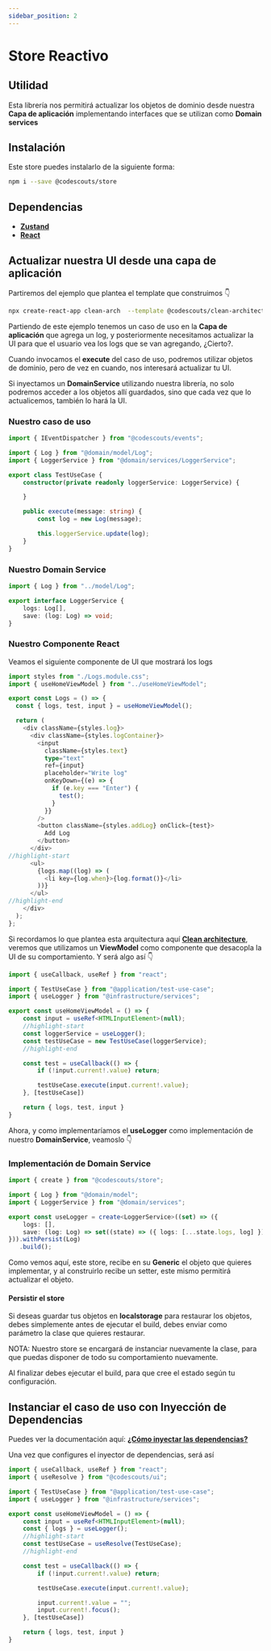 ```yaml
---
sidebar_position: 2
---
```


# Store Reactivo

## Utilidad

Esta librería nos permitirá actualizar los objetos de dominio desde nuestra **Capa de aplicación** implementando interfaces que se utilizan como **Domain services**

## Instalación

Este store puedes instalarlo de la siguiente forma:

```bash
npm i --save @codescouts/store
```

## Dependencias

-   [**Zustand**](https://github.com/pmndrs/zustand)
-   [**React**](https://reactjs.org/)

## Actualizar nuestra UI desde una capa de aplicación

Partiremos del ejemplo que plantea el template que construimos 👇

```bash
npx create-react-app clean-arch  --template @codescouts/clean-architecture-template
```

Partiendo de este ejemplo tenemos un caso de uso en la **Capa de aplicación** que agrega un log, y posteriormente necesitamos actualizar la UI para que el usuario vea los logs que se van agregando, ¿Cierto?.

Cuando invocamos el **execute** del caso de uso, podremos utilizar objetos de dominio, pero de vez en cuando, nos interesará actualizar tu UI.

Si inyectamos un **DomainService** utilizando nuestra librería, no solo podremos acceder a los objetos allí guardados, sino que cada vez que lo actualicemos, también lo hará la UI.

### Nuestro caso de uso

```ts
import { IEventDispatcher } from "@codescouts/events";

import { Log } from "@domain/model/Log";
import { LoggerService } from "@domain/services/LoggerService";

export class TestUseCase {
    constructor(private readonly loggerService: LoggerService) {

    }

    public execute(message: string) {
        const log = new Log(message);

        this.loggerService.update(log);
    }
}
```

### Nuestro Domain Service

```ts
import { Log } from "../model/Log";

export interface LoggerService {
    logs: Log[],
    save: (log: Log) => void;
}
```

### Nuestro Componente React

Veamos el siguiente componente de UI que mostrará los logs

```ts
import styles from "./Logs.module.css";
import { useHomeViewModel } from "../useHomeViewModel";

export const Logs = () => {
  const { logs, test, input } = useHomeViewModel();

  return (
    <div className={styles.log}>
      <div className={styles.logContainer}>
        <input
          className={styles.text}
          type="text"
          ref={input}
          placeholder="Write log"
          onKeyDown={(e) => {
            if (e.key === "Enter") {
              test();
            }
          }}
        />
        <button className={styles.addLog} onClick={test}>
          Add Log
        </button>
      </div>
//highlight-start
      <ul>
        {logs.map((log) => (
          <li key={log.when}>{log.format()}</li>
        ))}
      </ul>
//highlight-end
    </div>
  );
};

```

Si recordamos lo que plantea esta arquitectura aquí [**Clean architecture**](./clean-architecture), veremos que utilizamos un **ViewModel** como componente que desacopla la UI de su comportamiento. Y será algo así 👇

```ts
import { useCallback, useRef } from "react";

import { TestUseCase } from "@application/test-use-case";
import { useLogger } from "@infrastructure/services";

export const useHomeViewModel = () => {
    const input = useRef<HTMLInputElement>(null);
    //highlight-start
    const loggerService = useLogger();
    const testUseCase = new TestUseCase(loggerService);
    //highlight-end

    const test = useCallback(() => {
        if (!input.current!.value) return;

        testUseCase.execute(input.current!.value);
    }, [testUseCase])

    return { logs, test, input }
}
```

Ahora, y como implementaríamos el **useLogger** como implementación de nuestro **DomainService**, veamoslo 👇

### Implementación de Domain Service

```ts
import { create } from "@codescouts/store";

import { Log } from "@domain/model";
import { LoggerService } from "@domain/services";

export const useLogger = create<LoggerService>((set) => ({
    logs: [],
    save: (log: Log) => set((state) => ({ logs: [...state.logs, log] }))
})).withPersist(Log)
   .build();
```

Como vemos aquí, este store, recibe en su **Generic** el objeto que quieres implementar, y al construirlo recibe un setter, este mismo permitirá actualizar el objeto.

#### Persistir el store

Si deseas guardar tus objetos en **localstorage** para restaurar los objetos, debes simplemente antes de ejecutar el build, debes enviar como parámetro la clase que quieres restaurar.

NOTA: Nuestro store se encargará de instanciar nuevamente la clase, para que puedas disponer de todo su comportamiento nuevamente.

Al finalizar debes ejecutar el build, para que cree el estado según tu configuración.

## Instanciar el caso de uso con Inyección de Dependencias

Puedes ver la documentación aquí: [**¿Cómo inyectar las dependencias?**](./dependency-injection)

Una vez que configures el inyector de dependencias, será así

```ts
import { useCallback, useRef } from "react";
import { useResolve } from "@codescouts/ui";

import { TestUseCase } from "@application/test-use-case";
import { useLogger } from "@infrastructure/services";

export const useHomeViewModel = () => {
    const input = useRef<HTMLInputElement>(null);
    const { logs } = useLogger();
    //highlight-start
    const testUseCase = useResolve(TestUseCase);
    //highlight-end

    const test = useCallback(() => {
        if (!input.current!.value) return;

        testUseCase.execute(input.current!.value);

        input.current!.value = "";
        input.current!.focus();
    }, [testUseCase])

    return { logs, test, input }
}
```
